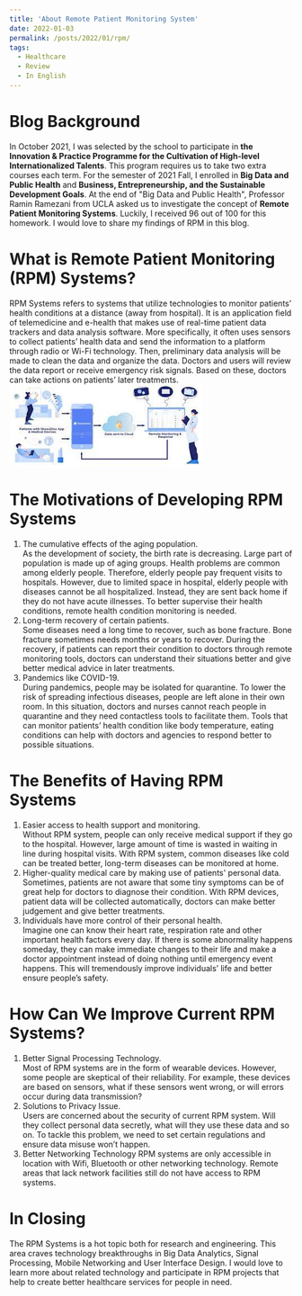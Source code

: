 ```yaml
---
title: 'About Remote Patient Monitoring System'
date: 2022-01-03
permalink: /posts/2022/01/rpm/
tags:
  - Healthcare
  - Review
  - In English
---
```

Blog Background
======
In October 2021, I was selected by the school to participate in **the Innovation & Practice Programme for the Cultivation of High-level Internationalized Talents**. This program requires us to take two extra courses each term. For the semester of 2021 Fall, I enrolled in **Big Data and Public Health** and **Business, Entrepreneurship, and the Sustainable Development Goals**. At the end of "Big Data and Public Health", Professor Ramin Ramezani from UCLA asked us to investigate the concept of **Remote Patient Monitoring Systems**. Luckily, I received 96 out of 100 for this homework. I would love to share my findings of RPM in this blog.

What is Remote Patient Monitoring (RPM) Systems?
======
RPM Systems refers to systems that utilize technologies to monitor patients’ health conditions at a distance (away from hospital). It is an application field of telemedicine and e-health that makes use of real-time patient data trackers and data analysis software. More specifically, it often uses sensors to collect patients’ health data and send the information to a platform through radio or Wi-Fi technology. Then, preliminary data analysis will be made to clean the data and organize the data. Doctors and users will review the data report or receive emergency risk signals. Based on these, doctors can take actions on patients’ later treatments.
![RPM IMAGE](rpm.jfif)  

The Motivations of Developing RPM Systems
======
1.	The cumulative effects of the aging population.  
As the development of society, the birth rate is decreasing. Large part of population is made up of aging groups. Health problems are common among elderly people. Therefore, elderly people pay frequent visits to hospitals. However, due to limited space in hospital, elderly people with diseases cannot be all hospitalized. Instead, they are sent back home if they do not have acute illnesses. To better supervise their health conditions, remote health condition monitoring is needed.
2.	Long-term recovery of certain patients.  
Some diseases need a long time to recover, such as bone fracture. Bone fracture sometimes needs months or years to recover. During the recovery, if patients can report their condition to doctors through remote monitoring tools, doctors can understand their situations better and give better medical advice in later treatments. 
3.	Pandemics like COVID-19.  
During pandemics, people may be isolated for quarantine. To lower the risk of spreading infectious diseases, people are left alone in their own room. In this situation, doctors and nurses cannot reach people in quarantine and they need contactless tools to facilitate them. Tools that can monitor patients’ health condition like body temperature, eating conditions can help with doctors and agencies to respond better to possible situations.

The Benefits of Having RPM Systems
======
1.	Easier access to health support and monitoring.  
Without RPM system, people can only receive medical support if they go to the hospital. However, large amount of time is wasted in waiting in line during hospital visits. With RPM system, common diseases like cold can be treated better, long-term diseases can be monitored at home.
2.	Higher-quality medical care by making use of patients' personal data.  
Sometimes, patients are not aware that some tiny symptoms can be of great help for doctors to diagnose their condition. With RPM devices, patient data will be collected automatically, doctors can make better judgement and give better treatments.  
3.	Individuals have more control of their personal health.  
Imagine one can know their heart rate, respiration rate and other important health factors every day. If there is some abnormality happens someday, they can make immediate changes to their life and make a doctor appointment instead of doing nothing until emergency event happens. This will tremendously improve individuals’ life and better ensure people’s safety.

How Can We Improve Current RPM Systems?
======
1.	Better Signal Processing Technology.  
Most of RPM systems are in the form of wearable devices. However, some people are skeptical of their reliability. For example, these devices are based on sensors, what if these sensors went wrong, or will errors occur during data transmission?
2.	Solutions to Privacy Issue.  
Users are concerned about the security of current RPM system. Will they collect personal data secretly, what will they use these data and so on. To tackle this problem, we need to set certain regulations and ensure data misuse won’t happen.
3.	Better Networking Technology
RPM systems are only accessible in location with Wifi, Bluetooth or other networking technology. Remote areas that lack network facilities still do not have access to RPM systems. 

In Closing
======
The RPM Systems is a hot topic both for research and engineering. This area craves technology breakthroughs in Big Data Analytics, Signal Processing, Mobile Networking and User Interface Design. I would love to learn more about related technology and participate in RPM projects that help to create better healthcare services for people in need.
